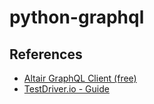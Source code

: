 # python-graphql

## References

- [Altair GraphQL Client (free)](https://altair.sirmuel.design/#download)
- [TestDriver.io - Guide](https://testdriven.io/blog/fastapi-graphql/)
